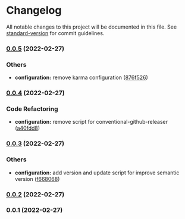 # Changelog

All notable changes to this project will be documented in this file. See [standard-version](https://github.com/conventional-changelog/standard-version) for commit guidelines.

### [0.0.5](https://github.com/xRdev38/real-world/compare/v0.0.4...v0.0.5) (2022-02-27)


### Others

* **configuration:** remove karma configuration ([876f526](https://github.com/xRdev38/real-world/commit/876f526e798fb827c973b61f603b7d1b992fabb0))

### [0.0.4](https://github.com/xRdev38/real-world/compare/v0.0.3...v0.0.4) (2022-02-27)


### Code Refactoring

* **configuration:** remove script for conventional-github-releaser ([a40fdd8](https://github.com/xRdev38/real-world/commit/a40fdd816d589d89ac8c912eba5c3f53b2d6fd2c))

### [0.0.3](https://github.com/xRdev38/real-world/compare/v0.0.2...v0.0.3) (2022-02-27)


### Others

* **configuration:** add version and update script for improve semantic version ([f668068](https://github.com/xRdev38/real-world/commit/f66806826340050e8874367079f15077b33c1503))

### [0.0.2](https://github.com/xRdev38/real-world/compare/v0.0.1...v0.0.2) (2022-02-27)

### 0.0.1 (2022-02-27)
